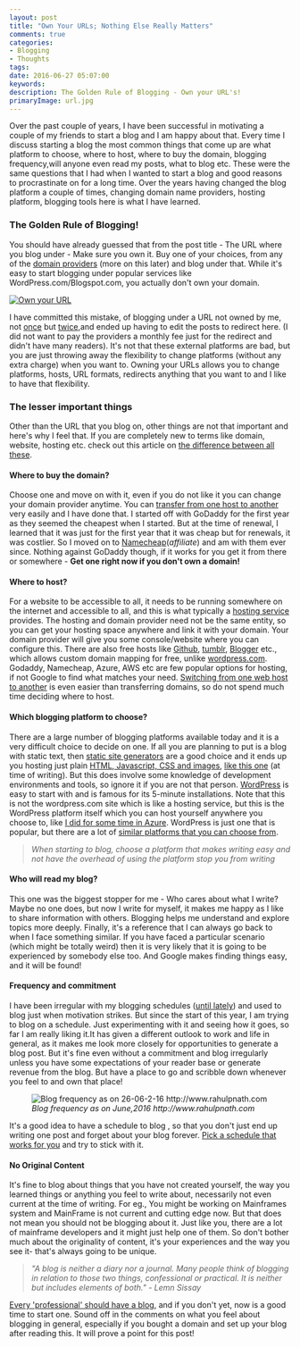 ```yaml
---
layout: post
title: "Own Your URLs; Nothing Else Really Matters"
comments: true
categories:
- Blogging
- Thoughts 
tags: 
date: 2016-06-27 05:07:00 
keywords: 
description: The Golden Rule of Blogging - Own your URL's!
primaryImage: url.jpg
---
```


Over the past couple of years, I have been successful in motivating a couple of my friends to start a blog and I am happy about that. Every time I discuss starting a blog the most common things that come up are what platform to choose, where to host, where to buy the domain, blogging frequency,will anyone even read my posts, what to blog etc.  These were the same questions that I had when I wanted to start a blog and good reasons to procrastinate on for a long time. Over the years having changed the blog platform a couple of times, changing domain name providers, hosting platform, blogging tools here is what I have learned.

### The Golden Rule of Blogging! ###

You should have already guessed that from the   post title - The URL where you blog under - Make sure you own it. Buy one of your choices, from any of the [domain providers](https://www.google.com.au/search?q=buy+domain) (more on this later) and blog under that. While it's easy to start blogging under popular services like WordPress.com/Blogspot.com, you actually don't own your domain. 

<a href="https://i.kinja-img.com/gawker-media/image/upload/pgtqyluoyhr1swo4wrmn.jpg">
<img class="center" alt="Own your URL" src="{{ site.images_root}}/url.jpg" /></a>

I have committed this mistake, of blogging under a URL not owned by me, not [once](rahulpnath.blogspot.com) but [twice](https://rahulpnath.wordpress.com),and ended up having to edit the posts to redirect here. (I did not want to pay the providers a monthly fee just for the redirect and didn't have many readers). It's not that these external platforms are bad, but you are just throwing away the flexibility to change platforms (without any extra  charge) when you want to. Owning your URLs allows you to change platforms, hosts, URL formats, redirects anything that you want to and I like to have that flexibility.

### The lesser important things ###
Other than the URL that you blog on, other things are not that important and here's why I feel that. If you are completely new to terms like domain, website, hosting etc. check out this article on [ the difference between all these](http://support.hostgator.com/articles/hosting-guide/what-is-the-difference-between-domains-vs-hosting-vs-website).

#### **Where to buy the domain?** ####
Choose one and move on with it, even if you do not like it you can change your domain provider anytime. You can [transfer from one host to another](http://www.macworld.com/article/1164499/web-apps/how-to-transfer-your-domain-name-between-hosts.html) very easily and I have done that. I started off with GoDaddy for the first year as they seemed the cheapest when I started. But at the time of renewal, I learned that it was just for the first year that it was cheap but for renewals, it was costlier. So I moved on to [Namecheap](https://www.namecheap.com/?aff=101935)(*affiliate*) and am with them ever since. Nothing against GoDaddy though, if it works for you get it from there or somewhere - **Get one right now if you don't own a domain!**

#### **Where to host?** ####

For a website to be accessible to all, it needs to be running somewhere on the internet and accessible to all, and this is what typically a [hosting service](https://en.wikipedia.org/wiki/Web_hosting_service) provides. The hosting and domain provider need not be the same entity, so you can get your hosting space anywhere and link it with your domain. Your domain provider will give you some console/website where you can configure this. There are also free hosts like [Github](https://pages.github.com/), [tumblr](https://www.tumblr.com/), [Blogger](https://support.google.com/blogger/answer/55374?hl=en) etc., which allows custom domain mapping for free, unlike [wordpress.com](https://en.support.wordpress.com/domains/). Godaddy, Namecheap, Azure, AWS etc are few popular options for hosting, if not Google to find what matches your need. [Switching from one web host to another](http://www.webhostingsecretrevealed.net/blog/web-hosting-guides/switching-web-host/) is even easier than transferring domains, so do not spend much time deciding where to host.

#### **Which blogging platform to choose?** ####

There are a large number of blogging platforms available today and it is a very difficult choice to decide on one. If all you are planning to put is a blog with static text, then [static site generators](https://www.staticgen.com/) are a good choice and it ends up you hosting just plain [HTML, Javascript, CSS and images](https://github.com/rahulpnath/rahulpnath.com/tree/blog), [like this one](http://www.rahulpnath.com/blog/static-generator-is-all-a-blog-needs-moving-to-octopress/) (at time of writing). But this does involve some knowledge of development environments and tools, so ignore it if you are not that person. [WordPress](https://wordpress.org/) is easy to start with and is famous for its 5-minute installations. Note that this is not the wordpress.com site which is like a hosting service, but this is the WordPress  platform itself which you can host yourself anywhere you choose to, like [I did for some time in Azure](http://www.rahulpnath.com/blog/azure-web-sites-moving-wordpress-to-cloud/). WordPress is just one that is popular, but there are a lot of [similar platforms that you can choose from](https://www.microsoft.com/web/gallery/categories.aspx?category=Blogs).

> *When starting to blog, choose a platform that makes writing easy and not have the overhead of using the platform stop you from writing*

#### **Who will read my blog?** ####

This one was the biggest stopper for me - Who cares about what I write? Maybe no one does, but now I write for myself, it makes me happy as I like to share information with others. Blogging helps me understand and explore topics more deeply. Finally, it's a reference that I can always go back to when I face something similar. If you have faced a particular scenario (which might be totally weird) then it is very likely that it is going to be experienced by somebody else too. And Google makes finding things easy, and it will be found!

#### **Frequency and commitment** ####
I have been irregular with my blogging schedules ([until lately](http://www.rahulpnath.com/blog/archives/)) and used to blog just when motivation strikes. But since the start of this year, I am trying to blog on a schedule. Just experimenting with it and seeing how it goes, so far I am really liking it.It has given a different outlook to work and life in general, as it makes me look more closely for opportunities to generate a blog post. But it's fine even without a commitment and blog irregularly unless you have some expectations of your reader base or generate revenue from the blog. But have a place to go and scribble down whenever you feel to and own that place!

<figure>  
    <img alt="Blog frequency as on 26-06-2-16 http://www.rahulpnath.com" src="{{ site.images_root}}/blog_frequency.png" />
    <figcaption><em>Blog frequency as on June,2016 http://www.rahulpnath.com</em></figcaption>
</figure>        
 
It's a good idea to have a schedule to blog , so that you don't just end up writing one post and forget about your blog forever. [Pick a schedule that works for you](https://blog.codinghorror.com/how-to-achieve-ultimate-blog-success-in-one-easy-step/) and try to stick with it.

#### **No Original Content** ####
It's fine to blog about things that you have not created yourself, the way you learned things or anything you feel to write about, necessarily not even current at the time of writing. For eg., You might be working on Mainframes system and MainFrame is not current and cutting edge now. But that does not mean you should not be blogging about it. Just like you, there are a lot of mainframe developers and it might just help one of them. So don't bother much about the originality of content, it's your experiences and the way you see it- that's always going to be unique.

> *"A blog is neither a diary nor a journal. Many people think of blogging in relation to those two things, confessional or practical. It is neither but includes elements of both." - Lemn Sissay*

[Every 'professional' should have a blog](http://www.rahulpnath.com/blog/get-started-with-your-blog/), and if you don't yet, now is a good time to start one. Sound off in the comments on what you feel about blogging in general, especially if you bought a domain and set up your blog after reading this. It will prove a point for this post!